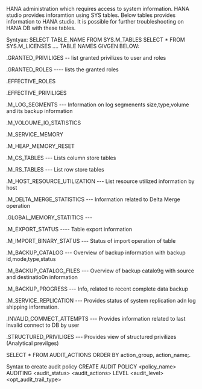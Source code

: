 HANA administration which requires access to system information. HANA studio provides inforamtion using SYS tables.
Below tables provides information to HANA studio. It is possible for further troubleshooting on HANA DB with these tables.


Syntyax:
SELECT TABLE_NAME FROM SYS.M_TABLES
SELECT * FROM SYS.M_LICENSES
....
TABLE NAMES GIVGEN BELOW:

.GRANTED_PRIVILIGES -- list granted privilizes to user and roles

.GRANTED_ROLES ---- lists the granted roles

.EFFECTIVE_ROLES

.EFFECTIVE_PRIVILIGES

.M_LOG_SEGMENTS --- Information on log segmenents size,type,volume and its backup information

.M_VOLOUME_IO_STATISTICS

.M_SERVICE_MEMORY

.M_HEAP_MEMORY_RESET

.M_CS_TABLES --- Lists column store tables

.M_RS_TABLES --- List row store tables

.M_HOST_RESOURCE_UTILIZATION --- List resource utilized information by host

.M_DELTA_MERGE_STATISTICS   --- Information related to Delta Merge operation


.GLOBAL_MEMORY_STATITICS --- 

.M_EXPORT_STATUS ---- Table export information

.M_IMPORT_BINARY_STATUS --- Status of import operation of table

.M_BACKUP_CATALOG --- Overview of backup information with backup id,mode,type,status

.M_BACKUP_CATALOG_FILES --- Overview of backup catalo9g with source and destinatio0n information

.M_BACKUP_PROGRESS --- Info, related to recent complete data backup

.M_SERVICE_REPLICATION ---  Provides status of system replication adn log shipping information.

.INVALID_COMMECT_ATTEMPTS --- Provides information related to last invalid connect to DB by user

.STRUCTURED_PRIVILIGES ---  Provides view of structured privilizes (Analytical previlges)

SELECT * FROM AUDIT_ACTIONS ORDER BY action_group, action_name;.

Syntax to create audit policy
CREATE AUDIT POLICY <policy_name> AUDITING <audit_status> <audit_actions> LEVEL <audit_level> <opt_audit_trail_type>

